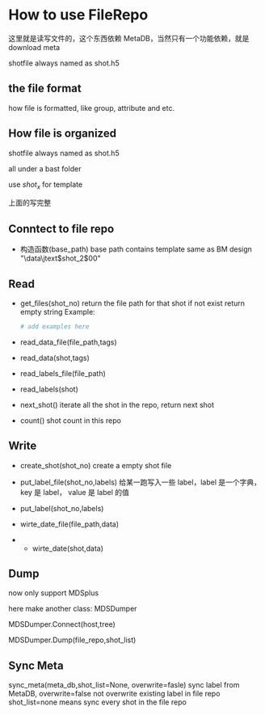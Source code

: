 # How to use FileRepo

这里就是读写文件的，这个东西依赖 MetaDB，当然只有一个功能依赖，就是 download meta

shotfile always named as shot.h5

## the file format

how file is formatted, like group, attribute and etc.

## How file is organized

shotfile always named as shot.h5

all under a bast folder

use $shot_x$ for template

上面的写完整

## Conntect to file repo

- 构造函数(base_path)
  base path contains template same as BM design "\data\jtext\$shot_2$00\"

## Read

- get_files(shot_no)
  return the file path for that shot
  if not exist return empty string
  Example:

  ```python
  # add examples here
  ```

- read_data_file(file_path,tags)
- read_data(shot,tags)
- read_labels_file(file_path)
- read_labels(shot)
- next_shot()
  iterate all the shot in the repo, return next shot
- count()
  shot count in this repo

## Write

- create_shot(shot_no)
  create a empty shot file

- put_label_file(shot_no,labels)
  给某一跑写入一些 label，label 是一个字典，key 是 label， value 是 label 的值
- put_label(shot_no,labels)

- wirte_date_file(file_path,data)
- - wirte_date(shot,data)

## Dump

now only support MDSplus

here make another class: MDSDumper

MDSDumper.Connect(host,tree)

MDSDumper.Dump(file_repo,shot_list)

## Sync Meta

sync_meta(meta_db,shot_list=None, overwrite=fasle)
sync label from MetaDB,
overwrite=false not overwrite existing label in file repo
shot_list=none means sync every shot in the file repo
